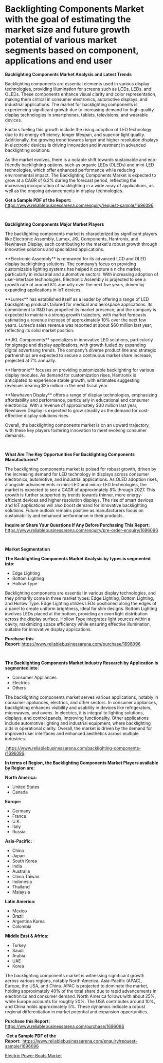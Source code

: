 <p><h1>Backlighting Components Market with the goal of estimating the market size and future growth potential of various market segments based on component, applications and end user</h1></p><p><strong>Backlighting Components Market Analysis and Latest Trends</strong></p>
<p><p>Backlighting components are essential elements used in various display technologies, providing illumination for screens such as LCDs, LEDs, and OLEDs. These components enhance visual clarity and color representation, making them critical in consumer electronics, automotive displays, and industrial applications. The market for backlighting components is experiencing significant growth due to increasing demand for high-quality display technologies in smartphones, tablets, televisions, and wearable devices.</p><p>Factors fueling this growth include the rising adoption of LED technology due to its energy efficiency, longer lifespan, and superior light quality. Additionally, the growing trend towards larger and higher resolution displays in electronic devices is driving innovation and investment in advanced backlighting solutions. </p><p>As the market evolves, there is a notable shift towards sustainable and eco-friendly backlighting options, such as organic LEDs (OLEDs) and mini-LED technologies, which offer enhanced performance while reducing environmental impact. The Backlighting Components Market is expected to grow at a CAGR of 6.2% during the forecast period, reflecting the increasing incorporation of backlighting in a wide array of applications, as well as the ongoing advancements in display technologies.</p></p>
<p><strong>Get a Sample PDF of the Report:&nbsp;</strong> <a href="https://www.reliablebusinessarena.com/enquiry/request-sample/1696096?utm_campaign=3292&utm_medium=2&utm_source=Github&utm_content=ia&utm_term=27032025&utm_id=backlighting-components">https://www.reliablebusinessarena.com/enquiry/request-sample/1696096</a></p>
<p>&nbsp;</p>
<p><strong>Backlighting Components Major Market Players</strong></p>
<p><p>The backlighting components market is characterized by significant players like Electronic Assembly, Lumex, JKL Components, Hantronix, and Newhaven Display, each contributing to the market's robust growth through innovative solutions and specialized applications.</p><p>**Electronic Assembly** is renowned for its advanced LCD and OLED display backlighting solutions. The company’s focus on providing customizable lighting systems has helped it capture a niche market, particularly in industrial and automotive sectors. With increasing adoption of user-interface technologies, Electronic Assembly is projected to see a growth rate of around 8% annually over the next five years, driven by expanding applications in IoT devices.</p><p>**Lumex** has established itself as a leader by offering a range of LED backlighting products tailored for medical and aerospace applications. Its commitment to R&D has propelled its market presence, and the company is expected to maintain a strong growth trajectory, with market forecasts estimating a revenue increase of approximately 10% over the next few years. Lumex’s sales revenue was reported at about $60 million last year, reflecting its solid market position.</p><p>**JKL Components** specializes in innovative LED solutions, particularly for signage and display applications, with growth fueled by expanding digital advertising trends. The company’s diverse product line and strategic partnerships are expected to secure a continuous market share increase, projected at 7% annually.</p><p>**Hantronix** focuses on providing customizable backlighting for various display modules. As demand for customization rises, Hantronix is anticipated to experience stable growth, with estimates suggesting revenues nearing $25 million in the next fiscal year.</p><p>**Newhaven Display** offers a range of display technologies, emphasizing affordability and performance, particularly in educational and consumer electronics. With a revenue of approximately $30 million last year, Newhaven Display is expected to grow steadily as the demand for cost-effective display solutions rises.</p><p>Overall, the backlighting components market is on an upward trajectory, with these key players fostering innovation to meet evolving consumer demands.</p></p>
<p>&nbsp;</p>
<p><strong>What Are The Key Opportunities For Backlighting Components Manufacturers?</strong></p>
<p><p>The backlighting components market is poised for robust growth, driven by the increasing demand for LED technology in displays across consumer electronics, automotive, and industrial applications. As OLED adoption rises, alongside advancements in mini-LED and micro-LED technologies, the market is expected to see a CAGR of approximately 8% through 2027. This growth is further supported by trends towards thinner, more energy-efficient devices and higher resolution displays. The rise of smart devices and IoT applications will also boost demand for innovative backlighting solutions. Future outlook remains positive as manufacturers focus on sustainability and enhanced performance in their products.</p></p>
<p><strong>Inquire or Share Your Questions If Any Before Purchasing This Report:</strong> <a href="https://www.reliablebusinessarena.com/enquiry/pre-order-enquiry/1696096?utm_campaign=3292&utm_medium=2&utm_source=Github&utm_content=ia&utm_term=27032025&utm_id=backlighting-components">https://www.reliablebusinessarena.com/enquiry/pre-order-enquiry/1696096</a></p>
<p>&nbsp;</p>
<p><strong>Market Segmentation</strong></p>
<p><strong>The Backlighting Components Market Analysis by types is segmented into:</strong></p>
<p><ul><li>Edge Lighting</li><li>Bottom Lighting</li><li>Hollow Type</li></ul></p>
<p><p>Backlighting components are essential in various display technologies, and they primarily come in three market types: Edge Lighting, Bottom Lighting, and Hollow Type. Edge Lighting utilizes LEDs positioned along the edges of a panel to create uniform brightness, ideal for slim designs. Bottom Lighting involves LEDs placed at the bottom, providing an even light distribution across the display surface. Hollow Type integrates light sources within a cavity, maximizing space efficiency while ensuring effective illumination, suitable for innovative display applications.</p></p>
<p><strong>Purchase this Report:&nbsp;</strong><a href="https://www.reliablebusinessarena.com/purchase/1696096?utm_campaign=3292&utm_medium=2&utm_source=Github&utm_content=ia&utm_term=27032025&utm_id=backlighting-components">https://www.reliablebusinessarena.com/purchase/1696096</a></p>
<p>&nbsp;</p>
<p><strong>The Backlighting Components Market Industry Research by Application is segmented into:</strong></p>
<p><ul><li>Consumer Appliances</li><li>Electrics</li><li>Others</li></ul></p>
<p><p>The backlighting components market serves various applications, notably in consumer appliances, electrics, and other sectors. In consumer appliances, backlighting enhances visibility and usability in devices like refrigerators, microwaves, and ovens. In electrics, it is integral to lighting solutions, displays, and control panels, improving functionality. Other applications include automotive lighting and industrial equipment, where backlighting aids in operational clarity. Overall, the market is driven by the demand for improved user interfaces and enhanced aesthetics across multiple industries.</p></p>
<p><a href="https://www.reliablebusinessarena.com/backlighting-components-r1696096?utm_campaign=3292&utm_medium=2&utm_source=Github&utm_content=ia&utm_term=27032025&utm_id=backlighting-components">&nbsp;https://www.reliablebusinessarena.com/backlighting-components-r1696096</a></p>
<p><strong>In terms of Region, the Backlighting Components Market Players available by Region are:</strong></p>
<p>
    <p> <strong> North America: </strong>
        <ul>
            <li>United States</li>
            <li>Canada</li>
        </ul>
        </p> 
    <p> <strong> Europe: </strong>
        <ul>
            <li>Germany</li>
            <li>France</li>
            <li>U.K.</li>
            <li>Italy</li>
            <li>Russia</li>
        </ul>
        </p> 
    <p> <strong> Asia-Pacific: </strong>
        <ul>
            <li>China</li>
            <li>Japan</li>
            <li>South Korea</li>
            <li>India</li>
            <li>Australia</li>
            <li>China Taiwan</li>
            <li>Indonesia</li>
            <li>Thailand</li>
            <li>Malaysia</li>
        </ul>
        </p> 
    <p> <strong> Latin America: </strong>
        <ul>
            <li>Mexico</li>
            <li>Brazil</li>
            <li>Argentina Korea</li>
            <li>Colombia</li>
        </ul>
        </p> 
    <p> <strong> Middle East & Africa: </strong>
        <ul>
            <li>Turkey</li>
            <li>Saudi</li>
            <li>Arabia</li>
            <li>UAE</li>
            <li>Korea</li>
        </ul>
    </p>
    </p>
<p><p>The backlighting components market is witnessing significant growth across various regions, notably North America, Asia-Pacific (APAC), Europe, the USA, and China. APAC is projected to dominate the market, holding approximately 40% of the total share due to rapid advancements in electronics and consumer demand. North America follows with about 25%, while Europe accounts for roughly 20%. The USA contributes around 10%, and China holds approximately 5%. These dynamics indicate a robust regional differentiation in market potential and expansion opportunities.</p></p>
<p><strong>Purchase this Report: </strong><a href="https://www.reliablebusinessarena.com/purchase/1696096?utm_campaign=3292&utm_medium=2&utm_source=Github&utm_content=ia&utm_term=27032025&utm_id=backlighting-components">https://www.reliablebusinessarena.com/purchase/1696096</a></p>
<p>&nbsp;<strong>Get a Sample PDF of the Report:&nbsp;&nbsp;</strong><a href="https://www.reliablebusinessarena.com/enquiry/request-sample/1696096?utm_campaign=3292&utm_medium=2&utm_source=Github&utm_content=ia&utm_term=27032025&utm_id=backlighting-components">https://www.reliablebusinessarena.com/enquiry/request-sample/1696096</a></p>
<p><strong></strong></p>
<p><p><a href="https://github.com/mauripalmi/Market-Research-Report-List-6/blob/main/electric-power-boats-market.md?utm_campaign=3292&utm_medium=2&utm_source=Github&utm_content=ia&utm_term=27032025&utm_id=backlighting-components">Electric Power Boats Market</a></p></p>